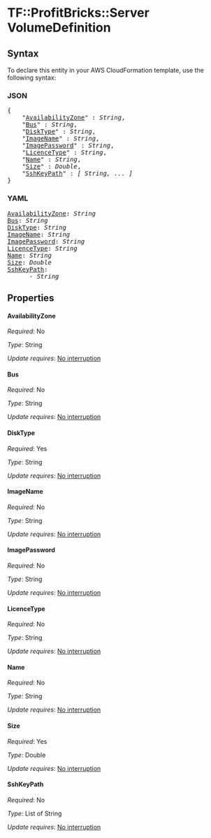 # TF::ProfitBricks::Server VolumeDefinition

## Syntax

To declare this entity in your AWS CloudFormation template, use the following syntax:

### JSON

<pre>
{
    "<a href="#availabilityzone" title="AvailabilityZone">AvailabilityZone</a>" : <i>String</i>,
    "<a href="#bus" title="Bus">Bus</a>" : <i>String</i>,
    "<a href="#disktype" title="DiskType">DiskType</a>" : <i>String</i>,
    "<a href="#imagename" title="ImageName">ImageName</a>" : <i>String</i>,
    "<a href="#imagepassword" title="ImagePassword">ImagePassword</a>" : <i>String</i>,
    "<a href="#licencetype" title="LicenceType">LicenceType</a>" : <i>String</i>,
    "<a href="#name" title="Name">Name</a>" : <i>String</i>,
    "<a href="#size" title="Size">Size</a>" : <i>Double</i>,
    "<a href="#sshkeypath" title="SshKeyPath">SshKeyPath</a>" : <i>[ String, ... ]</i>
}
</pre>

### YAML

<pre>
<a href="#availabilityzone" title="AvailabilityZone">AvailabilityZone</a>: <i>String</i>
<a href="#bus" title="Bus">Bus</a>: <i>String</i>
<a href="#disktype" title="DiskType">DiskType</a>: <i>String</i>
<a href="#imagename" title="ImageName">ImageName</a>: <i>String</i>
<a href="#imagepassword" title="ImagePassword">ImagePassword</a>: <i>String</i>
<a href="#licencetype" title="LicenceType">LicenceType</a>: <i>String</i>
<a href="#name" title="Name">Name</a>: <i>String</i>
<a href="#size" title="Size">Size</a>: <i>Double</i>
<a href="#sshkeypath" title="SshKeyPath">SshKeyPath</a>: <i>
      - String</i>
</pre>

## Properties

#### AvailabilityZone

_Required_: No

_Type_: String

_Update requires_: [No interruption](https://docs.aws.amazon.com/AWSCloudFormation/latest/UserGuide/using-cfn-updating-stacks-update-behaviors.html#update-no-interrupt)

#### Bus

_Required_: No

_Type_: String

_Update requires_: [No interruption](https://docs.aws.amazon.com/AWSCloudFormation/latest/UserGuide/using-cfn-updating-stacks-update-behaviors.html#update-no-interrupt)

#### DiskType

_Required_: Yes

_Type_: String

_Update requires_: [No interruption](https://docs.aws.amazon.com/AWSCloudFormation/latest/UserGuide/using-cfn-updating-stacks-update-behaviors.html#update-no-interrupt)

#### ImageName

_Required_: No

_Type_: String

_Update requires_: [No interruption](https://docs.aws.amazon.com/AWSCloudFormation/latest/UserGuide/using-cfn-updating-stacks-update-behaviors.html#update-no-interrupt)

#### ImagePassword

_Required_: No

_Type_: String

_Update requires_: [No interruption](https://docs.aws.amazon.com/AWSCloudFormation/latest/UserGuide/using-cfn-updating-stacks-update-behaviors.html#update-no-interrupt)

#### LicenceType

_Required_: No

_Type_: String

_Update requires_: [No interruption](https://docs.aws.amazon.com/AWSCloudFormation/latest/UserGuide/using-cfn-updating-stacks-update-behaviors.html#update-no-interrupt)

#### Name

_Required_: No

_Type_: String

_Update requires_: [No interruption](https://docs.aws.amazon.com/AWSCloudFormation/latest/UserGuide/using-cfn-updating-stacks-update-behaviors.html#update-no-interrupt)

#### Size

_Required_: Yes

_Type_: Double

_Update requires_: [No interruption](https://docs.aws.amazon.com/AWSCloudFormation/latest/UserGuide/using-cfn-updating-stacks-update-behaviors.html#update-no-interrupt)

#### SshKeyPath

_Required_: No

_Type_: List of String

_Update requires_: [No interruption](https://docs.aws.amazon.com/AWSCloudFormation/latest/UserGuide/using-cfn-updating-stacks-update-behaviors.html#update-no-interrupt)

